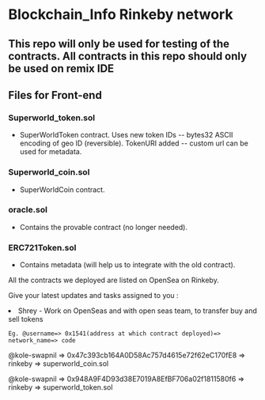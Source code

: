 # Blockchain_Info Rinkeby network

## This repo will only be used for testing of the contracts. All contracts in this repo should only be used on remix IDE

## Files for Front-end

### Superworld_token.sol

- SuperWorldToken contract. Uses new token IDs -- bytes32 ASCII encoding of geo ID (reversible). TokenURI added -- custom url can be used for metadata.

### Superworld_coin.sol

- SuperWorldCoin contract.

### oracle.sol

- Contains the provable contract (no longer needed).

### ERC721Token.sol

- Contains metadata (will help us to integrate with the old contract).

All the contracts we deployed are listed on OpenSea on Rinkeby.

Give your latest updates and tasks assigned to you :

<li>Shrey - Work on OpenSeas and with open seas team, to transfer buy and sell tokens</li>

```
Eg. @username=> 0x1541(address at which contract deployed)=> network_name=> code
```

@kole-swapnil => 0x47c393cb164A0D58Ac757d4615e72f62eC170fE8 => rinkeby => superworld_coin.sol

@kole-swapnil => 0x948A9F4D93d38E7019A8EfBF706a02f1811580f6 => rinkeby => superworld_token.sol
